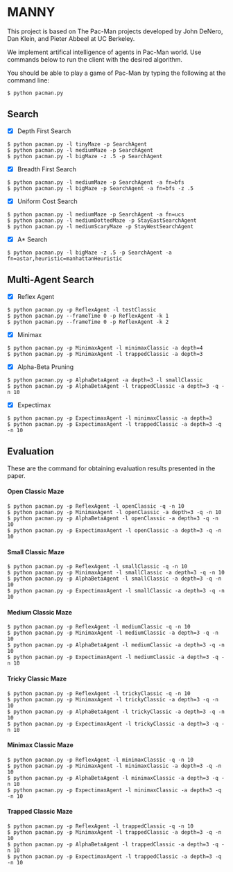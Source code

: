 # MANNY

This project is based on The Pac-Man projects developed by John DeNero, Dan Klein, and Pieter Abbeel at UC Berkeley.

We implement artifical intelligence of agents in Pac-Man world. Use commands below to run the client with the desired algorithm.

You should be able to play a game of Pac-Man by typing the following at the command line:

```
$ python pacman.py
```

## Search

- [x] Depth First Search

```
$ python pacman.py -l tinyMaze -p SearchAgent
$ python pacman.py -l mediumMaze -p SearchAgent
$ python pacman.py -l bigMaze -z .5 -p SearchAgent
```

- [x] Breadth First Search

```
$ python pacman.py -l mediumMaze -p SearchAgent -a fn=bfs
$ python pacman.py -l bigMaze -p SearchAgent -a fn=bfs -z .5
```

- [x] Uniform Cost Search

```
$ python pacman.py -l mediumMaze -p SearchAgent -a fn=ucs
$ python pacman.py -l mediumDottedMaze -p StayEastSearchAgent
$ python pacman.py -l mediumScaryMaze -p StayWestSearchAgent
```

- [x] A* Search

```
$ python pacman.py -l bigMaze -z .5 -p SearchAgent -a fn=astar,heuristic=manhattanHeuristic
```

## Multi-Agent Search

- [x] Reflex Agent

```
$ python pacman.py -p ReflexAgent -l testClassic
$ python pacman.py --frameTime 0 -p ReflexAgent -k 1
$ python pacman.py --frameTime 0 -p ReflexAgent -k 2
```

- [x] Minimax

```
$ python pacman.py -p MinimaxAgent -l minimaxClassic -a depth=4
$ python pacman.py -p MinimaxAgent -l trappedClassic -a depth=3
```

- [x] Alpha-Beta Pruning

```
$ python pacman.py -p AlphaBetaAgent -a depth=3 -l smallClassic
$ python pacman.py -p AlphaBetaAgent -l trappedClassic -a depth=3 -q -n 10
```

- [x] Expectimax

```
$ python pacman.py -p ExpectimaxAgent -l minimaxClassic -a depth=3
$ python pacman.py -p ExpectimaxAgent -l trappedClassic -a depth=3 -q -n 10
```

## Evaluation

These are the command for obtaining evaluation results presented in the paper.

#### Open Classic Maze

```
$ python pacman.py -p ReflexAgent -l openClassic -q -n 10
$ python pacman.py -p MinimaxAgent -l openClassic -a depth=3 -q -n 10
$ python pacman.py -p AlphaBetaAgent -l openClassic -a depth=3 -q -n 10
$ python pacman.py -p ExpectimaxAgent -l openClassic -a depth=3 -q -n 10
```

#### Small Classic Maze

```
$ python pacman.py -p ReflexAgent -l smallClassic -q -n 10
$ python pacman.py -p MinimaxAgent -l smallClassic -a depth=3 -q -n 10
$ python pacman.py -p AlphaBetaAgent -l smallClassic -a depth=3 -q -n 10
$ python pacman.py -p ExpectimaxAgent -l smallClassic -a depth=3 -q -n 10
```

#### Medium Classic Maze

```
$ python pacman.py -p ReflexAgent -l mediumClassic -q -n 10
$ python pacman.py -p MinimaxAgent -l mediumClassic -a depth=3 -q -n 10
$ python pacman.py -p AlphaBetaAgent -l mediumClassic -a depth=3 -q -n 10
$ python pacman.py -p ExpectimaxAgent -l mediumClassic -a depth=3 -q -n 10
```

#### Tricky Classic Maze

```
$ python pacman.py -p ReflexAgent -l trickyClassic -q -n 10
$ python pacman.py -p MinimaxAgent -l trickyClassic -a depth=3 -q -n 10
$ python pacman.py -p AlphaBetaAgent -l trickyClassic -a depth=3 -q -n 10
$ python pacman.py -p ExpectimaxAgent -l trickyClassic -a depth=3 -q -n 10
```

#### Minimax Classic Maze

```
$ python pacman.py -p ReflexAgent -l minimaxClassic -q -n 10
$ python pacman.py -p MinimaxAgent -l minimaxClassic -a depth=3 -q -n 10
$ python pacman.py -p AlphaBetaAgent -l minimaxClassic -a depth=3 -q -n 10
$ python pacman.py -p ExpectimaxAgent -l minimaxClassic -a depth=3 -q -n 10
```

#### Trapped Classic Maze

```
$ python pacman.py -p ReflexAgent -l trappedClassic -q -n 10
$ python pacman.py -p MinimaxAgent -l trappedClassic -a depth=3 -q -n 10
$ python pacman.py -p AlphaBetaAgent -l trappedClassic -a depth=3 -q -n 10
$ python pacman.py -p ExpectimaxAgent -l trappedClassic -a depth=3 -q -n 10
```
